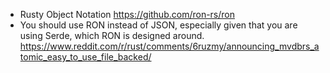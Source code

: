 - Rusty Object Notation https://github.com/ron-rs/ron
- You should use RON instead of JSON, especially given that you are using Serde, which RON is designed around. https://www.reddit.com/r/rust/comments/6ruzmy/announcing_mvdbrs_atomic_easy_to_use_file_backed/
